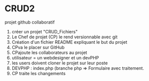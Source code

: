 # CRUD2
projet github collaboratif

1) créer un projet "CRUD_Fichiers"
2) Le Chef de projet (CP) le rend versionnable avec git
3) Création d'un fichier README expliquant le but du projet
4) CPva le placer sur GitHub
5) CPajoute les collaborateurs au projet
6) utilisateur = un webdesigner et un devPHP
7) les users doivent cloner le projet sur leur poste
8) DEVPHP : index.php (branche php => Formulaire avec traitement.
9) CP	traite les changements
